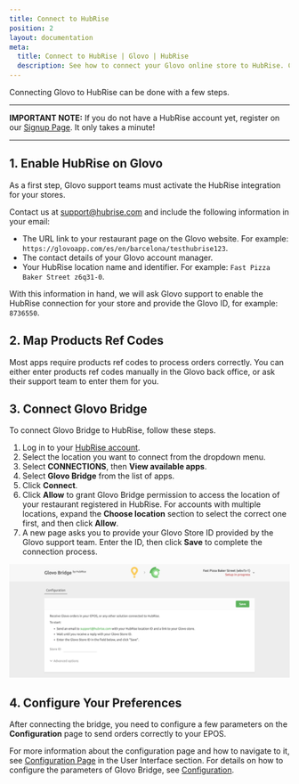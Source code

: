 ```yaml
---
title: Connect to HubRise
position: 2
layout: documentation
meta:
  title: Connect to HubRise | Glovo | HubRise
  description: See how to connect your Glovo online store to HubRise. Connection is simple. Send the link of your Glovo page to HubRise and follow a few steps to connect.
---
```


Connecting Glovo to HubRise can be done with a few steps.

---

**IMPORTANT NOTE:** If you do not have a HubRise account yet, register on our [Signup Page](https://manager.hubrise.com/signup). It only takes a minute!

---

## 1. Enable HubRise on Glovo

As a first step, Glovo support teams must activate the HubRise integration for your stores.

Contact us at [support@hubrise.com](mailto:support@hubrise.com) and include the following information in your email:

- The URL link to your restaurant page on the Glovo website. For example: `https://glovoapp.com/es/en/barcelona/testhubrise123`.
- The contact details of your Glovo account manager.
- Your HubRise location name and identifier. For example: `Fast Pizza Baker Street z6q31-0`.

With this information in hand, we will ask Glovo support to enable the HubRise connection for your store and provide the Glovo ID, for example: `8736550`.

## 2. Map Products Ref Codes

Most apps require products ref codes to process orders correctly. You can either enter products ref codes manually in the Glovo back office, or ask their support team to enter them for you.

## 3. Connect Glovo Bridge

To connect Glovo Bridge to HubRise, follow these steps.

1. Log in to your [HubRise account](https://manager.hubrise.com).
1. Select the location you want to connect from the dropdown menu.
1. Select **CONNECTIONS**, then **View available apps**.
1. Select **Glovo Bridge** from the list of apps.
1. Click **Connect**.
1. Click **Allow** to grant Glovo Bridge permission to access the location of your restaurant registered in HubRise. For accounts with multiple locations, expand the **Choose location** section to select the correct one first, and then click **Allow**.
1. A new page asks you to provide your Glovo Store ID provided by the Glovo support team. Enter the ID, then click **Save** to complete the connection process.

![Glovo Store ID](./images/001-glovo-id.png)

## 4. Configure Your Preferences

After connecting the bridge, you need to configure a few parameters on the **Configuration** page to send orders correctly to your EPOS.

For more information about the configuration page and how to navigate to it, see [Configuration Page](/apps/glovo/user-interface/#configuration) in the User Interface section. For details on how to configure the parameters of Glovo Bridge, see [Configuration](/apps/glovo/configuration).
